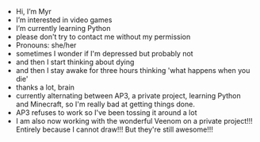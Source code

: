 - Hi, I’m Myr
- I’m interested in video games
- I’m currently learning Python
- please don't try to contact me without my permission
- Pronouns: she/her
- sometimes I wonder if I'm depressed but probably not
- and then I start thinking about dying
- and then I stay awake for three hours thinking 'what happens when you die'
- thanks a lot, brain
- currently alternating between AP3, a private project, learning Python and Minecraft, so I'm really bad at getting things done.
- AP3 refuses to work so I've been tossing it around a lot
- I am also now working with the wonderful Veenom on a private project!!! Entirely because I cannot draw!!! But they're still awesome!!!

<!---
Myralie5/Myralie5 is a ✨ special ✨ repository because its `README.md` (this file) appears on your GitHub profile.
You can click the Preview link to take a look at your changes.
--->
